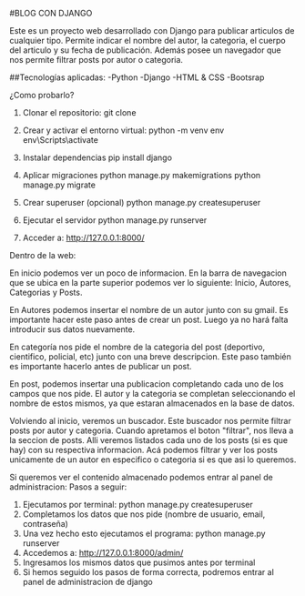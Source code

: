 #BLOG CON DJANGO

Este es un proyecto web desarrollado con Django para publicar articulos de cualquier tipo. Permite indicar el nombre del autor, la categoria, el cuerpo del articulo y su fecha de publicación. Además posee un navegador que nos permite filtrar posts por autor o categoria.

##Tecnologías aplicadas:
-Python
-Django
-HTML & CSS
-Bootsrap

¿Como probarlo?

1. Clonar el repositorio:
git clone 

2. Crear y activar el entorno virtual:
python -m venv env 
env\Scripts\activate

3. Instalar dependencias
pip install django

4. Aplicar migraciones
python manage.py makemigrations
python manage.py migrate

5. Crear superuser (opcional)
python manage.py createsuperuser

6. Ejecutar el servidor
python manage.py runserver

7. Acceder a: 
http://127.0.0.1:8000/

Dentro de la web:

En inicio podemos ver un poco de informacion. En la barra de navegacion que se ubica en la parte superior podemos ver lo siguiente: Inicio, Autores, Categorias y Posts.

En Autores podemos insertar el nombre de un autor junto con su gmail. Es importante hacer este paso antes de crear un post. Luego ya no hará falta introducir sus datos nuevamente.

En categoría nos pide el nombre de la categoria del post (deportivo, cientifico, policial, etc) junto con una breve descripcion. Este paso también es importante hacerlo antes de publicar un post.

En post, podemos insertar una publicacion completando cada uno de los campos que nos pide. El autor y la categoria se completan seleccionando el nombre de estos mismos, ya que estaran almacenados en la base de datos.

Volviendo al inicio, veremos un buscador. Este buscador nos permite filtrar posts por autor y categoria. Cuando apretamos el boton "filtrar", nos lleva a la seccion de posts. Alli veremos listados cada uno de los posts (si es que hay) con su respectiva informacion. Acá podemos filtrar y ver los posts unicamente de un autor en especifico o categoria si es que asi lo queremos.

Si queremos ver el contenido almacenado podemos entrar al panel de administracion:
Pasos a seguir:
1. Ejecutamos por terminal: python manage.py createsuperuser
2. Completamos los datos que nos pide (nombre de usuario, email, contraseña)
3. Una vez hecho esto ejecutamos el programa: python manage.py runserver
4. Accedemos a: http://127.0.0.1:8000/admin/
5. Ingresamos los mismos datos que pusimos antes por terminal
6. Si hemos seguido los pasos de forma correcta, podremos entrar al panel de administracion de django

